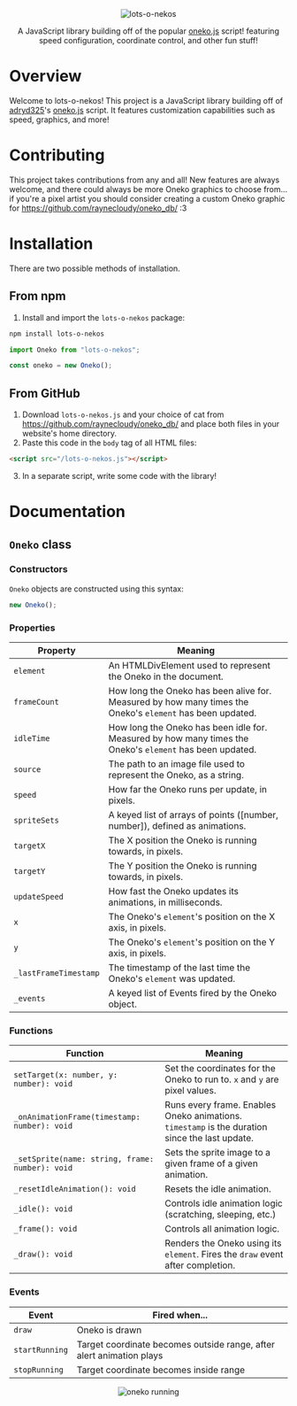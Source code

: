 <div align="center">
  <img src="https://raynecloudy.nekoweb.org/media/lots-o-nekos.png" alt="lots-o-nekos">
  
  A JavaScript library building off of the popular [oneko.js](https://github.com/adryd325/oneko.js/) script! featuring speed configuration, coordinate control, and other fun stuff!
</div>

# Overview
Welcome to lots-o-nekos! This project is a JavaScript library building off of [adryd325](https://github.com/adryd325/)'s [oneko.js](https://github.com/adryd325/oneko.js/) script. It features customization capabilities such as speed, graphics, and more!

# Contributing
This project takes contributions from any and all! New features are always welcome, and there could always be more Oneko graphics to choose from... if you're a pixel artist you should consider creating a custom Oneko graphic for https://github.com/raynecloudy/oneko_db/ :3

# Installation
There are two possible methods of installation.

## From npm
1. Install and import the `lots-o-nekos` package:
```bash
npm install lots-o-nekos
```
```ts
import Oneko from "lots-o-nekos";

const oneko = new Oneko();
```

## From GitHub
1. Download `lots-o-nekos.js` and your choice of cat from https://github.com/raynecloudy/oneko_db/ and place both files in your website's home directory.
2. Paste this code in the `body` tag of all HTML files:
```html
<script src="/lots-o-nekos.js"></script>
```
3. In a separate script, write some code with the library!

# Documentation

## `Oneko` class

### Constructors
`Oneko` objects are constructed using this syntax:
```js
new Oneko();
```

### Properties
Property|Meaning
---------|-------
`element`|An HTMLDivElement used to represent the Oneko in the document.
`frameCount`|How long the Oneko has been alive for. Measured by how many times the Oneko's `element` has been updated.
`idleTime`|How long the Oneko has been idle for. Measured by how many times the Oneko's `element` has been updated.
`source`|The path to an image file used to represent the Oneko, as a string.
`speed`|How far the Oneko runs per update, in pixels.
`spriteSets`|A keyed list of arrays of points ([number, number]), defined as animations.
`targetX`|The X position the Oneko is running towards, in pixels.
`targetY`|The Y position the Oneko is running towards, in pixels.
`updateSpeed`|How fast the Oneko updates its animations, in milliseconds.
`x`|The Oneko's `element`'s position on the X axis, in pixels.
`y`|The Oneko's `element`'s position on the Y axis, in pixels.
`_lastFrameTimestamp`|The timestamp of the last time the Oneko's `element` was updated.
`_events`|A keyed list of Events fired by the Oneko object.

### Functions
Function|Meaning
--------|-------
`setTarget(x: number, y: number): void`|Set the coordinates for the Oneko to run to. `x` and `y` are pixel values.
`_onAnimationFrame(timestamp: number): void`|Runs every frame. Enables Oneko animations. `timestamp` is the duration since the last update.
`_setSprite(name: string, frame: number): void`|Sets the sprite image to a given frame of a given animation.
`_resetIdleAnimation(): void`|Resets the idle animation.
`_idle(): void`|Controls idle animation logic (scratching, sleeping, etc.)
`_frame(): void`|Controls all animation logic.
`_draw(): void`|Renders the Oneko using its `element`. Fires the `draw` event after completion.

### Events
Event|Fired when...
-----|-------------
`draw`|Oneko is drawn
`startRunning`|Target coordinate becomes outside range, after alert animation plays
`stopRunning`|Target coordinate becomes inside range

<div align="center">
  <img src="https://raynecloudy.nekoweb.org/media/bar-cat.gif" alt="oneko running">
</div>
